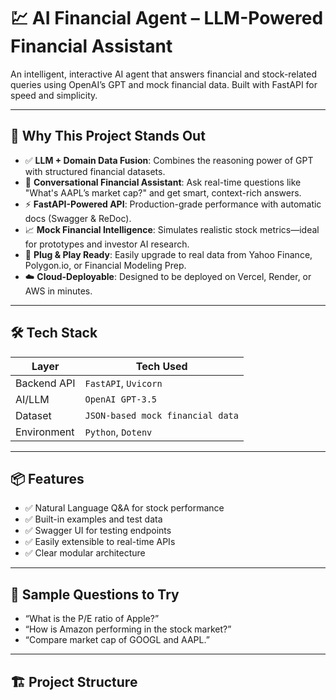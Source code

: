 # 💹 AI Financial Agent – LLM-Powered Financial Assistant

An intelligent, interactive AI agent that answers financial and stock-related queries using OpenAI’s GPT and mock financial data. Built with FastAPI for speed and simplicity.

---

## 🚀 Why This Project Stands Out

- ✅ **LLM + Domain Data Fusion**: Combines the reasoning power of GPT with structured financial datasets.
- 🧠 **Conversational Financial Assistant**: Ask real-time questions like "What's AAPL’s market cap?" and get smart, context-rich answers.
- ⚡ **FastAPI-Powered API**: Production-grade performance with automatic docs (Swagger & ReDoc).
- 📈 **Mock Financial Intelligence**: Simulates realistic stock metrics—ideal for prototypes and investor AI research.
- 🔌 **Plug & Play Ready**: Easily upgrade to real data from Yahoo Finance, Polygon.io, or Financial Modeling Prep.
- ☁️ **Cloud-Deployable**: Designed to be deployed on Vercel, Render, or AWS in minutes.

---

## 🛠 Tech Stack

| Layer         | Tech Used                        |
|---------------|----------------------------------|
| Backend API   | `FastAPI`, `Uvicorn`             |
| AI/LLM        | `OpenAI GPT-3.5`                 |
| Dataset       | `JSON-based mock financial data` |
| Environment   | `Python`, `Dotenv`               |

---

## 📦 Features

- ✅ Natural Language Q&A for stock performance
- ✅ Built-in examples and test data
- ✅ Swagger UI for testing endpoints
- ✅ Easily extensible to real-time APIs
- ✅ Clear modular architecture

---

## 🧪 Sample Questions to Try

- “What is the P/E ratio of Apple?”
- “How is Amazon performing in the stock market?”
- “Compare market cap of GOOGL and AAPL.”

---

## 🏗️ Project Structure


